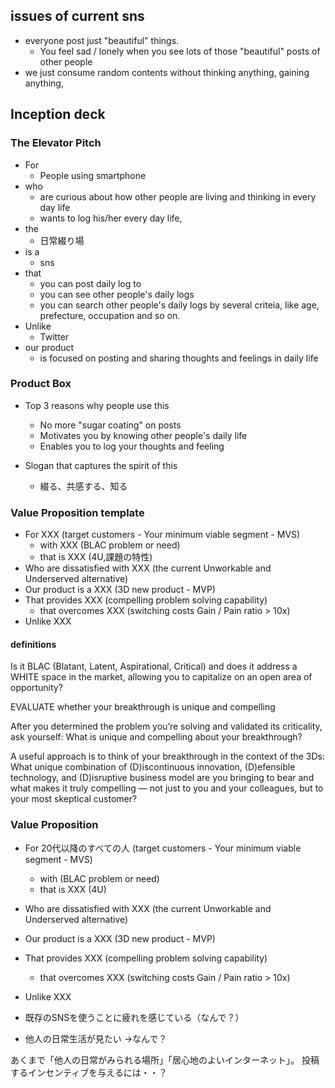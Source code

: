 ## issues of current sns
- everyone post just "beautiful" things.
  - You feel sad / lonely when you see lots of those "beautiful" posts of other people
- we just consume random contents without thinking anything, gaining anything, 

## Inception deck
### The Elevator Pitch
- For
  - People using smartphone
- who
  - are curious about how other people are living and thinking in every day life
  - wants to log his/her every day life,
- the
  - 日常綴り場
- is a
  - sns
- that
  - you can post daily log to
  - you can see other people's daily logs
  - you can search other people's daily logs by several criteia, like age, prefecture, occupation and so on.
- Unlike
  - Twitter
- our product
  - is focused on posting and sharing thoughts and feelings in daily life

### Product Box
- Top 3 reasons why people use this
  - No more "sugar coating" on posts
  - Motivates you by knowing other people's daily life
  - Enables you to log your thoughts and feeling

- Slogan that captures the spirit of this
  - 綴る、共感する、知る

### Value Proposition template
- For XXX (target customers - Your minimum viable segment - MVS)
  - with XXX (BLAC problem or need)
  - that is XXX (4U,課題の特性)
- Who are dissatisfied with XXX (the current Unworkable and Underserved alternative)
- Our product is a XXX (3D new product - MVP)
- That provides XXX (compelling problem solving capability)
  - that overcomes XXX (switching costs Gain / Pain ratio > 10x)
- Unlike XXX


#### definitions
Is it BLAC (Blatant, Latent, Aspirational, Critical) and does it address a WHITE space in the market, allowing you to capitalize on an open area of opportunity?

EVALUATE whether your breakthrough is unique and compelling

After you determined the problem you’re solving and validated its criticality, ask yourself: What is unique and compelling about your breakthrough?

A useful approach is to think of your breakthrough in the context of the 3Ds: What unique combination of (D)iscontinuous innovation, (D)efensible technology, and (D)isruptive business model are you bringing to bear and what makes it truly compelling — not just to you and your colleagues, but to your most skeptical customer?

### Value Proposition
- For 20代以降のすべての人 (target customers - Your minimum viable segment - MVS)
  - with  (BLAC problem or need)
  - that is XXX (4U)
- Who are dissatisfied with XXX (the current Unworkable and Underserved alternative)
- Our product is a XXX (3D new product - MVP)
- That provides XXX (compelling problem solving capability)
  - that overcomes XXX (switching costs Gain / Pain ratio > 10x)
- Unlike XXX



- 既存のSNSを使うことに疲れを感じている（なんで？）
- 他人の日常生活が見たい
  →なんで？

あくまで「他人の日常がみられる場所」「居心地のよいインターネット」。
投稿するインセンティブを与えるには・・？